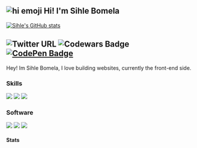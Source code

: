 ## ![hi emoji](https://emojipedia-us.s3.dualstack.us-west-1.amazonaws.com/thumbs/60/whatsapp/116/waving-hand-sign_1f44b.png) Hi! I'm Sihle Bomela
[![Sihle's GitHub stats](https://github-readme-stats.vercel.app/api?username=trinitysenpai&count_private=true)](https://github.com/trinitysenpai/github-readme-stats)

![Twitter URL](https://img.shields.io/twitter/url?label=Twitter&logoColor=%2322272e&style=social&url=https%3A%2F%2Ftwitter.com%2Ftrinitysenpai)
![Codewars Badge](https://www.codewars.com/users/trinity.senpai/badges/micro)
[![CodePen Badge](https://img.shields.io/badge/CodePen-Profile-informational?style=flat&logo=codepen&logoColor=white&color=black)](https://codepen.io/trinitysenpai)
---
Hey! Im Sihle Bomela, I love building websites, currently the front-end side.

### Skills
![](https://img.shields.io/badge/-NODEJS-informational/?style=for-the-badge&logo=node.js&color=006cf9&labelColor=white)
![](https://img.shields.io/badge/-SASS/SCSS-informational/?style=for-the-badge&logo=Sass&color=006cf9&labelColor=white)
![](https://img.shields.io/badge/-MongoDB-informational/?style=for-the-badge&logo=MongoDB&color=006cf9&labelColor=white)

### Software
![](https://img.shields.io/badge/-PHOTOSHOP-informational/?style=for-the-badge&logo=adobephotoshop&color=006cf9&labelColor=white)
![](https://img.shields.io/badge/-FIGMA-informational/?style=for-the-badge&logo=figma&color=006cf9&labelColor=white)
![](https://img.shields.io/badge/-ADOBE%20PREMEIER%20PRO-informational/?style=for-the-badge&logo=adobepremierepro&color=006cf9&labelColor=white)

#### Stats
<!--START_SECTION:waka-->
<!--END_SECTION:waka-->

